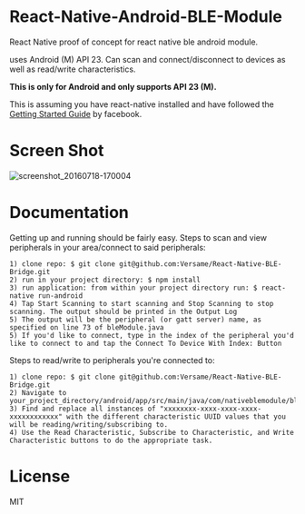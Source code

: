 # React-Native-Android-BLE-Module

React Native proof of concept for react native ble android module.

uses Android (M) API 23. Can scan and connect/disconnect to devices as well as read/write characteristics.

<b> This is only for Android and only supports API 23 (M). </b>

This is assuming you have react-native installed and have followed the <a href="https://facebook.github.io/react-native/docs/getting-started.html">Getting Started Guide</a> by facebook.

# Screen Shot

![screenshot_20160718-170004](https://cloud.githubusercontent.com/assets/7344422/16934536/f5c56cb0-4d0b-11e6-9aff-9ec21748d6af.png)

# Documentation 

Getting up and running should be fairly easy. Steps to scan and view peripherals in your area/connect to said peripherals:
```
1) clone repo: $ git clone git@github.com:Versame/React-Native-BLE-Bridge.git
2) run in your project directory: $ npm install
3) run application: from within your project directory run: $ react-native run-android
4) Tap Start Scanning to start scanning and Stop Scanning to stop scanning. The output should be printed in the Output Log
5) The output will be the peripheral (or gatt server) name, as specified on line 73 of bleModule.java
5) If you'd like to connect, type in the index of the peripheral you'd like to connect to and tap the Connect To Device With Index: Button
```

Steps to read/write to peripherals you're connected to:
```
1) clone repo: $ git clone git@github.com:Versame/React-Native-BLE-Bridge.git
2) Navigate to your_project_directory/android/app/src/main/java/com/nativeblemodule/ble/bleModule.java
3) Find and replace all instances of "xxxxxxxx-xxxx-xxxx-xxxx-xxxxxxxxxxxx" with the different characteristic UUID values that you will be reading/writing/subscribing to. 
4) Use the Read Characteristic, Subscribe to Characteristic, and Write Characteristic buttons to do the appropriate task. 
```

# License

MIT



